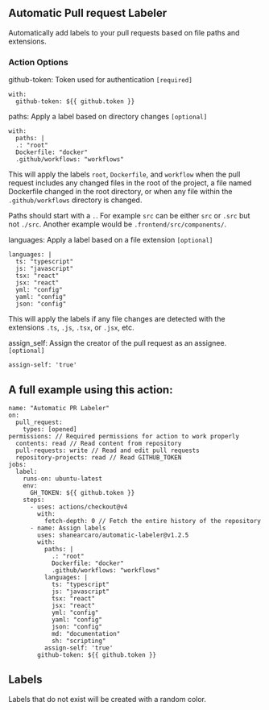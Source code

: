 
## Automatic Pull request Labeler

Automatically add labels to your pull requests based on file paths and extensions.

### Action Options

github-token: Token used for authentication ```[required]```
```
with:
  github-token: ${{ github.token }}
```
paths: Apply a label based on directory changes ```[optional]```
```
with:
  paths: |
  .: "root"
  Dockerfile: "docker"
  .github/workflows: "workflows"
```

This will apply the labels ```root```, ```Dockerfile```, and ```workflow``` when the pull request includes any changed files in the root of the project, a file named Dockerfile changed in the root directory, or when any file within the ```.github/workflows``` directory is changed.

Paths should start with a ```.```. For example ```src``` can be either ```src``` or ```.src``` but not ```./src```. Another example would be ```.frontend/src/components/```.

languages: Apply a label based on a file extension ```[optional]```
```
languages: |
  ts: "typescript"
  js: "javascript"
  tsx: "react"
  jsx: "react"
  yml: "config"
  yaml: "config"
  json: "config"
```
This will apply the labels if any file changes are detected with the extensions ```.ts```, ```.js```, ```.tsx```, or ```.jsx```, etc.

assign_self: Assign the creator of the pull request as an assignee. ```[optional]```
```
assign-self: 'true' 
```

## A full example using this action:
```
name: "Automatic PR Labeler"
on:
  pull_request:
    types: [opened]
permissions: // Required permissions for action to work properly
  contents: read // Read content from repository
  pull-requests: write // Read and edit pull requests
  repository-projects: read // Read GITHUB_TOKEN
jobs:
  label:
    runs-on: ubuntu-latest
    env:
      GH_TOKEN: ${{ github.token }}
    steps:
      - uses: actions/checkout@v4
        with:
          fetch-depth: 0 // Fetch the entire history of the repository
      - name: Assign labels
        uses: shanearcaro/automatic-labeler@v1.2.5
        with:
          paths: |
            .: "root"
            Dockerfile: "docker"
            .github/workflows: "workflows"
          languages: |
            ts: "typescript"
            js: "javascript"
            tsx: "react"
            jsx: "react"
            yml: "config"
            yaml: "config"
            json: "config"
            md: "documentation"
            sh: "scripting"
          assign-self: 'true'
        github-token: ${{ github.token }}
```

## Labels

Labels that do not exist will be created with a random color.


